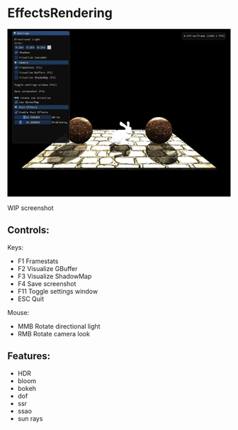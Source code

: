 # EffectsRendering

![EffectsRendering with DX11 .](EffectsRendering/screenshot.jpg)

WIP screenshot
## Controls:

Keys:
- F1 Framestats
- F2 Visualize GBuffer
- F3 Visualize ShadowMap
- F4 Save screenshot
- F11 Toggle settings window
- ESC Quit

Mouse:
- MMB Rotate directional light
- RMB Rotate camera look 

## Features:
- HDR 
- bloom 
- bokeh
- dof
- ssr
- ssao
- sun rays
